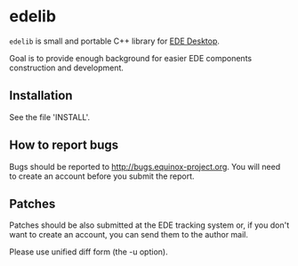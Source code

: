 # edelib

`edelib` is small and portable C++ library for [EDE Desktop](http://edeproject.org).

Goal is to provide enough background for easier EDE components
construction and development.

## Installation

See the file 'INSTALL'.

## How to report bugs

Bugs should be reported to http://bugs.equinox-project.org.  You will
need to create an account before you submit the report.

## Patches

Patches should be also submitted at the EDE tracking system or, if you
don't want to create an account, you can send them to the author mail.

Please use unified diff form (the -u option).

